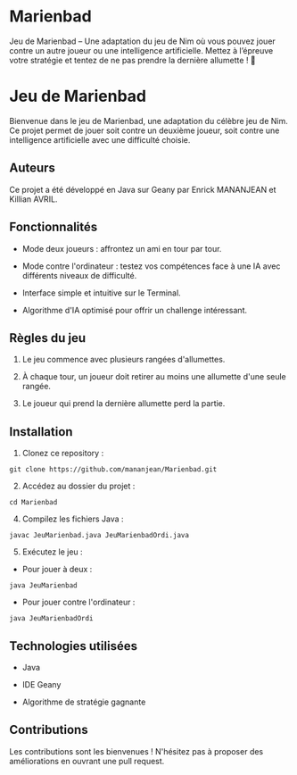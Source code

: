 # Marienbad
Jeu de Marienbad – Une adaptation du jeu de Nim où vous pouvez jouer contre un autre joueur ou une intelligence artificielle. Mettez à l’épreuve votre stratégie et tentez de ne pas prendre la dernière allumette ! 🚀

# Jeu de Marienbad

Bienvenue dans le jeu de Marienbad, une adaptation du célèbre jeu de Nim. Ce projet permet de jouer soit contre un deuxième joueur, soit contre une intelligence artificielle avec une difficulté choisie.

## Auteurs

Ce projet a été développé en Java sur Geany par Enrick MANANJEAN et Killian AVRIL.

## Fonctionnalités

- Mode deux joueurs : affrontez un ami en tour par tour.

- Mode contre l'ordinateur : testez vos compétences face à une IA avec différents niveaux de difficulté.

- Interface simple et intuitive sur le Terminal.

- Algorithme d'IA optimisé pour offrir un challenge intéressant.

## Règles du jeu

1. Le jeu commence avec plusieurs rangées d'allumettes.

2. À chaque tour, un joueur doit retirer au moins une allumette d'une seule rangée.

3. Le joueur qui prend la dernière allumette perd la partie.

## Installation

1. Clonez ce repository :
```
git clone https://github.com/mananjean/Marienbad.git
```

2. Accédez au dossier du projet :
```
cd Marienbad
```

4. Compilez les fichiers Java :
```
javac JeuMarienbad.java JeuMarienbadOrdi.java
```

5. Exécutez le jeu :

- Pour jouer à deux :
```
java JeuMarienbad
```

- Pour jouer contre l'ordinateur :
```
java JeuMarienbadOrdi
```

## Technologies utilisées

- Java

- IDE Geany

- Algorithme de stratégie gagnante

## Contributions

Les contributions sont les bienvenues ! N'hésitez pas à proposer des améliorations en ouvrant une pull request.

